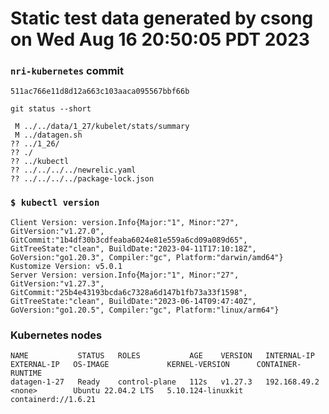 # Static test data generated by csong on Wed Aug 16 20:50:05 PDT 2023

### `nri-kubernetes` commit
```
511ac766e11d8d12a663c103aaca095567bbf66b
```

`git status --short`

```
 M ../../data/1_27/kubelet/stats/summary
 M ../datagen.sh
?? ../1_26/
?? ./
?? ../kubectl
?? ../../../../newrelic.yaml
?? ../../../../package-lock.json
```

### `$ kubectl version`
```
Client Version: version.Info{Major:"1", Minor:"27", GitVersion:"v1.27.0", GitCommit:"1b4df30b3cdfeaba6024e81e559a6cd09a089d65", GitTreeState:"clean", BuildDate:"2023-04-11T17:10:18Z", GoVersion:"go1.20.3", Compiler:"gc", Platform:"darwin/amd64"}
Kustomize Version: v5.0.1
Server Version: version.Info{Major:"1", Minor:"27", GitVersion:"v1.27.3", GitCommit:"25b4e43193bcda6c7328a6d147b1fb73a33f1598", GitTreeState:"clean", BuildDate:"2023-06-14T09:47:40Z", GoVersion:"go1.20.5", Compiler:"gc", Platform:"linux/arm64"}
```

### Kubernetes nodes
```
NAME           STATUS   ROLES           AGE    VERSION   INTERNAL-IP    EXTERNAL-IP   OS-IMAGE             KERNEL-VERSION      CONTAINER-RUNTIME
datagen-1-27   Ready    control-plane   112s   v1.27.3   192.168.49.2   <none>        Ubuntu 22.04.2 LTS   5.10.124-linuxkit   containerd://1.6.21
```
